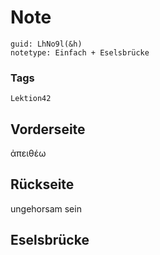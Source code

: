 # Note
```
guid: LhNo9l(&h)
notetype: Einfach + Eselsbrücke
```

### Tags
```
Lektion42
```

## Vorderseite
ἀπειθέω

## Rückseite
ungehorsam sein

## Eselsbrücke

